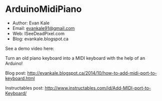 # ArduinoMidiPiano
- Author: Evan Kale
- Email: evankale91@gmail.com
- Web: ISeeDeadPixel.com
- Blog: evankale.blogspot.ca

See a demo video here: 

Turn an old piano keyboard into a MIDI keyboard with the help of an Arduino!

Blog post:
http://evankale.blogspot.ca/2014/10/how-to-add-midi-port-to-keyboard.html

Instructables post:
http://www.instructables.com/id/Add-MIDI-port-to-Keyboard/


